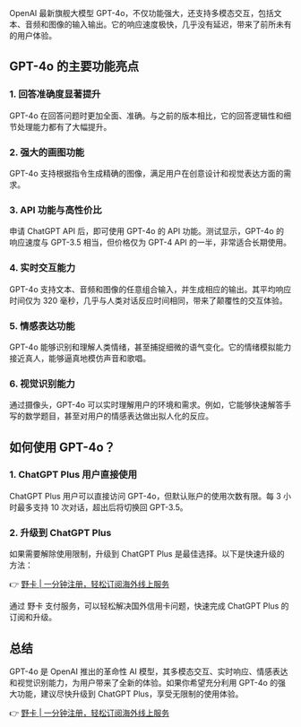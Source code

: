 OpenAI 最新旗舰大模型 GPT-4o，不仅功能强大，还支持多模态交互，包括文本、音频和图像的输入输出。它的响应速度极快，几乎没有延迟，带来了前所未有的用户体验。

## GPT-4o 的主要功能亮点

### 1. 回答准确度显著提升
GPT-4o 在回答问题时更加全面、准确。与之前的版本相比，它的回答逻辑性和细节处理能力都有了大幅提升。

### 2. 强大的画图功能
GPT-4o 支持根据指令生成精确的图像，满足用户在创意设计和视觉表达方面的需求。

### 3. API 功能与高性价比
申请 ChatGPT API 后，即可使用 GPT-4o 的 API 功能。测试显示，GPT-4o 的响应速度与 GPT-3.5 相当，但价格仅为 GPT-4 API 的一半，非常适合长期使用。

### 4. 实时交互能力
GPT-4o 支持文本、音频和图像的任意组合输入，并生成相应的输出。其平均响应时间仅为 320 毫秒，几乎与人类对话反应时间相同，带来了颠覆性的交互体验。

### 5. 情感表达功能
GPT-4o 能够识别和理解人类情绪，甚至捕捉细微的语气变化。它的情绪模拟能力接近真人，能够逼真地模仿声音和歌唱。

### 6. 视觉识别能力
通过摄像头，GPT-4o 可以实时理解用户的环境和需求。例如，它能够快速解答手写的数学题目，甚至对用户的情感表达做出拟人化的反应。

## 如何使用 GPT-4o？

### 1. ChatGPT Plus 用户直接使用
ChatGPT Plus 用户可以直接访问 GPT-4o，但默认账户的使用次数有限。每 3 小时最多支持 10 次对话，超出后将切换回 GPT-3.5。

### 2. 升级到 ChatGPT Plus
如果需要解除使用限制，升级到 ChatGPT Plus 是最佳选择。以下是快速升级的方法：

👉 [野卡 | 一分钟注册，轻松订阅海外线上服务](https://bit.ly/bewildcard)

通过 野卡 支付服务，可以轻松解决国外信用卡问题，快速完成 ChatGPT Plus 的订阅和升级。

## 总结

GPT-4o 是 OpenAI 推出的革命性 AI 模型，其多模态交互、实时响应、情感表达和视觉识别能力，为用户带来了全新的体验。如果你希望充分利用 GPT-4o 的强大功能，建议尽快升级到 ChatGPT Plus，享受无限制的使用体验。

👉 [野卡 | 一分钟注册，轻松订阅海外线上服务](https://bit.ly/bewildcard)
